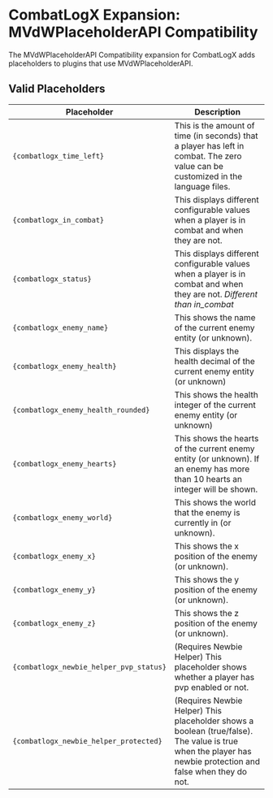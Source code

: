 # CombatLogX Expansion: MVdWPlaceholderAPI Compatibility
The MVdWPlaceholderAPI Compatibility expansion for CombatLogX adds placeholders to plugins that use MVdWPlaceholderAPI.

## Valid Placeholders
| Placeholder | Description |
| ----------- | ----------- |
| `{combatlogx_time_left}` | This is the amount of time (in seconds) that a player has left in combat. The zero value can be customized in the language files. |
| `{combatlogx_in_combat}` | This displays different configurable values when a player is in combat and when they are not. |
| `{combatlogx_status}` | This displays different configurable values when a player is in combat and when they are not. *Different than in_combat* |
| `{combatlogx_enemy_name}` | This shows the name of the current enemy entity (or unknown). |
| `{combatlogx_enemy_health}` | This displays the health decimal of the current enemy entity (or unknown) |
| `{combatlogx_enemy_health_rounded}` | This shows the health integer of the current enemy entity (or unknown) |
| `{combatlogx_enemy_hearts}` | This shows the hearts of the current enemy entity (or unknown). If an enemy has more than 10 hearts an integer will be shown. |
| `{combatlogx_enemy_world}` | This shows the world that the enemy is currently in (or unknown). |
| `{combatlogx_enemy_x}` | This shows the x position of the enemy (or unknown). |
| `{combatlogx_enemy_y}` | This shows the y position of the enemy (or unknown). |
| `{combatlogx_enemy_z}` | This shows the z position of the enemy (or unknown). |
| `{combatlogx_newbie_helper_pvp_status}` | (Requires Newbie Helper) This placeholder shows whether a player has pvp enabled or not. |
| `{combatlogx_newbie_helper_protected}` | (Requires Newbie Helper) This placeholder shows a boolean (true/false). The value is true when the player has newbie protection and false when they do not. |

